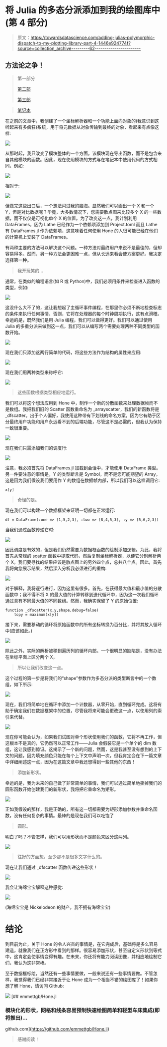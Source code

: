 # 将 Julia 的多态分派添加到我的绘图库中(第 4 部分)

> 原文：<https://towardsdatascience.com/adding-julias-polymorphic-dispatch-to-my-plotting-library-part-4-1446e924774f?source=collection_archive---------62----------------------->

## 方法论之争！

> 第一部分
> 
> [第二部](/metaprogramming-a-graph-class-in-julia-90a90e8ab45b)
> 
> [第三部](/introducing-hone-a-modular-object-oriented-graphing-library-for-julia-823b028b462a)

> [笔记本](https://github.com/emmettgb/Emmetts-DS-NoteBooks/blob/master/Julia/Adding%20polymorphism%20to%20Hone.ipynb)

在之前的文章中，我创建了一个坐标解析器和一个功能上面向对象的(我意识到这听起来有多疯狂)系统，用于将元数据从对象传输到最终的对象，看起来有点像这样:

![](img/f6da3e3e67ee75a6ca0863942c78a60f.png)

从那时起，我只改变了模块整体的一个方面。该模块现在导出函数，而不是包含来自其他模块的函数。因此，现在使用模块的方式与在笔记本中使用代码的方式相同，例如:

![](img/13316fcc3eec11a6a8f2a2ea86e8dbd5.png)

相对于:

![](img/19ed0fc009c4d1ab78f4a9c0a26cc773.png)

但做完这些出口后，一个想法闪过我的脑海。显然我们可以画出一个 X 和一个 Y，但是对比数据呢？毕竟，大多数情况下，您需要散点图来比较多个 X 的一些数据，而不仅仅是可视化单个 X 的位置。为了改变这一点，我计划利用 DataFrames，因为 Lathe 已经作为一个依赖项添加到 Project.toml 而且 Lathe 有 DataFrames.jl 作为依赖项，这意味着任何使用 Hone 的人很可能已经在他们的计算机上安装了 DataFrames。

有两种主要的方法可以解决这个问题。一种方法对最终用户来说不是最佳的，但却容易得多。然而，另一种方法会更困难一点，但从长远来看会使方案更好。我决定选择第一种。

> 我开玩笑的…

通常，在类似的编程语言(如 R 或 Python)中，我们必须用条件来检查进入函数的类型，例如:

![](img/38ca3cdbe32ec935283b179f8e9a2394.png)

这没什么大不了的，这让我想起了主循环事件编程，在那里你必须不断地检查标志的条件来执行任何事情，否则，它将在处理器的每个时钟周期执行，这有点滑稽。幸运的是，既然我们是用 Julia 编程，我们可以做得更好。我们可以通过使用 Julia 的多重分派来做到这一点，我们可以从编写两个需要处理两种不同类型的函数开始。

![](img/13b860775f923ed4c4360dd46a8ee569.png)

现在我们只添加这两行简单的代码，将这些方法作为结构的属性来应用:

![](img/8da409828e0c93e2f2a26055d0645171.png)

现在我们用两种类型来称呼它:

![](img/a1cd423e55daa79ec7d8595fa5cf18d3.png)

> 这些函数根据类型相应地运行。

我们可以将这个想法应用到 Hone 中，制作一个新的分散函数来处理数据帧而不是数组。我把我们旧的 Scatter 函数重命名为 _arrayscatter，我们的新函数将是 _dfscatter。出于个人偏好，我使用这种带有下划线的命名方案，因为它有助于区分最终用户功能和用户永远看不到的后端功能，尽管这不是必需的，但我认为保持一致很重要。

![](img/69f29ec5bc0fd7e5038e228e68fcb2f2.png)

现在我们只需添加我们的调度行:

![](img/88c066ce79c6f4859e1474100e245417.png)

注意，我必须首先将 DataFrames.jl 加载到会话中，才能使用 DataFrame 类型。另一件要注意的事情是，Y 的类型断言是 Symbol，而不是您可能期望的 Array，这是因为我们假设我们要用作 Y 的数组在数据帧内部，所以我们可以这样调用它:

```
x[y]
```

> 奇怪的是。

现在我们可以构建一个数据框架来证明一切都在正常运行:

```
df = DataFrame(:one => [1,5,2,3], :two => [8,4,5,3], :y => [5,6,2,3])
```

当我们通过函数传递它时:

![](img/3e8f689663474959f45823229fc18276.png)

因此调度是有效的，但是我们仍然需要为数据框函数的绘制添加逻辑。为此，我将首先从常规的 scatter 函数中提取代码，然后复制坐标解析器，以便它分别解析两个 X。我们要寻找的结果应该是散点图上的另外四个点，总共八个点。因此，首先我将向您展示结果，然后深入分析我必须进行的重构:

![](img/39d333c3d9a82d7931e42451129100a1.png)

对于解释，我将逐行进行，因为这里有很多。首先，在获得最大值和最小值的分散函数中；我不得不将 X 的最大值的计算转移到迭代循环中，因为这一次我们循环通过具有不同最大值的不同数组。然而，我确实保留了 Y 的原始位置:

```
function _dfscatter(x,y,shape,debug=false)
    topy = maximum(x[y])
```

接下来，需要移动的循环将原始函数中的所有坐标转换为百分比，并将其放入循环中(应该如此。)

![](img/2f641bf76e40d1ecf693f6166db01e34.png)

除此之外，实际的解析被移到遍历列的循环内部。一个很明显的缺陷是，没有办法在坐标平面上区分两个 X，

> 所以让我们改变这一点。

这个过程的第一步是将我们的“shape”参数作为多态分派的类型断言中的一个数组，如下所示:

![](img/1c3b989ea7beebe8adf4d48d49ee9460.png)

现在，我们将简单地在循环中添加一个计数器，从零开始，直到循环完成。这将有助于确定我们在数据框架中的位置，尽管我将来可能会更改这一点，以使用列的索引来代替。

![](img/3105adf7572157409e7c0cb1180675ef.png)

现在你可能会认为，如果我们试图对单个形状使用我们的函数，它将不再工作，但这根本不是真的，它仍然可以正常工作——Julia 会假装它是一个单个的 dim 数组，这让我感到惊讶。这揭示了一个新的问题，然而，这是我甚至没有想到的上下文的问题，因为填充颜色只能在每个上下文中声明一次，但我肯定会在下一篇文章中详细阐述这一点，因为在这篇文章中我还想得到一些其他的东西！

> 添加新形状。

幸运的是，我为未来的自己做了非常简单的事情，我们可以通过简单地撕掉我们的圆形函数开始创建我们的新形状，我将把它重命名为矩形。

![](img/8a7afbd2d88da72a05e824a798686abc.png)

正如我假设的那样，我是正确的，所有这一切都需要为矩形添加参数并重命名函数，没有任何复杂的事情。最棒的是现在我们可以吃饱了

> 圆形。

明白了吗？不管怎样，我们可以用形状而不是颜色来区分这两列。

![](img/c04bcbd726477dfcf8810bc19d65c13f.png)

> 往好的方面想，至少那不是很多文字什么的。

现在让我们通过 _dfscatter 函数传递这些形状！

![](img/1302114c6cff6cf7f192b63acb3beec1.png)

我会让海绵宝宝解释这种感觉:

![](img/d22dc8c58eb07628fd20a4ee6aa75b85.png)

(海绵宝宝是 Nickelodeon 的财产，我不拥有海绵宝宝)

# 结论

到目前为止，关于 Hone 的令人兴奋的事情是，在它完成后，基础将是多么容易建造，就像我们在正方形中看到的那样。很容易添加形状，甚至自定义形状到等式中，这肯定会使事情变得有趣。在未来，你还将有能力阅读图像，并相应地绘制它们，我认为这非常棒。

至于数据框标绘，当然还有一些事情要做，一般来说还有一些事情要做。不管怎样，我觉得我们已经非常接近于让 Hone 成为一个相当不错的绘图库了！如果你想了解 Hone，请访问 Github:

![](img/d4dcb14fa1a0c48420072d740e176871.png)[](https://github.com/emmettgb/Hone.jl) [## emmettgb/Hone.jl

### 模块化的形状，网格和线条容易预制快速绘图简单和轻型车床集成(即将推出)…

github.com](https://github.com/emmettgb/Hone.jl) 

> 感谢阅读！